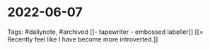 # 2022-06-07
Tags: #dailynote, #archived 
[[- tapewriter - embossed labeller]]
[[= Recently feel like I have become more introverted.]]
